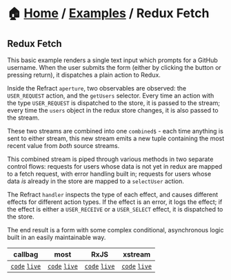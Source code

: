 # 🏠 [Home](../../) / [Examples](../) / Redux Fetch

## Redux Fetch

This basic example renders a single text input which prompts for a GitHub username. When the user submits the form (either by clicking the button or pressing return), it dispatches a plain action to Redux.

Inside the Refract `aperture`, two observables are observed: the `USER_REQUEST` action, and the `getUsers` selector. Every time an action with the type `USER_REQUEST` is dispatched to the store, it is passed to the stream; every time the `users` object in the redux store changes, it is also passed to the stream.

These two streams are combined into one `combined$` - each time anything is sent to either stream, this new stream emits a new tuple containing the most recent value from _both_ source streams.

This combined stream is piped through various methods in two separate control flows: requests for users whose data is not yet in redux are mapped to a fetch request, with error handling built in; requests for users whose data _is_ already in the store are mapped to a `selectUser` action.

The Refract `handler` inspects the type of each effect, and causes different effects for different action types. If the effect is an error, it logs the effect; if the effect is either a `USER_RECEIVE` or a `USER_SELECT` effect, it is dispatched to the store.

The end result is a form with some complex conditional, asynchronous logic built in an easily maintainable way.

<!-- prettier-ignore-start -->
| callbag | most | RxJS | xstream |
| --- | --- | --- | --- |
| [`code`](./callbag) [`live`](https://codesandbox.io/s/github/troch/refract/tree/master/examples/redux-fetch/callbag) | [`code`](./most) [`live`](https://codesandbox.io/s/github/troch/refract/tree/master/examples/redux-fetch/most) | [`code`](./rxjs) [`live`](https://codesandbox.io/s/github/troch/refract/tree/master/examples/redux-fetch/rxjs) | [`code`](./xstream) [`live`](https://codesandbox.io/s/github/troch/refract/tree/master/examples/redux-fetch/xstream) |
<!-- prettier-ignore-end -->
